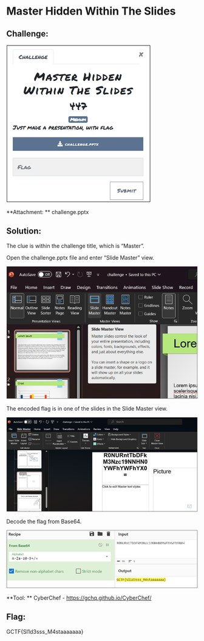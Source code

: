 # Master Hidden Within The Slides

## Challenge: 
![desc](desc.png)

**Attachment: ** challenge.pptx

## Solution: 

The clue is within the challenge title, which is “Master”. 

Open the challenge.pptx file and enter “Slide Master” view.

![EnterSlideMaster](EnterSlideMaster.png)

The encoded flag is in one of the slides in the Slide Master view. 

![EncodedFlag](EncodedFlag.png)

Decode the flag from Base64. 

![decodeFlag](decodeFlag.png)

**Tool: ** CyberChef - https://gchq.github.io/CyberChef/  

## Flag:
GCTF{Sl1d3sss_M4staaaaaaa}  
